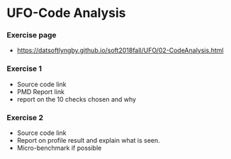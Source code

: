# UFO-Code Analysis
### Exercise page
- https://datsoftlyngby.github.io/soft2018fall/UFO/02-CodeAnalysis.html

### Exercise 1
- Source code link
- PMD Report link
- report on the 10 checks chosen and why

### Exercise 2
- Source code link
- Report on profile result and explain what is seen.
- Micro-benchmark if possible
